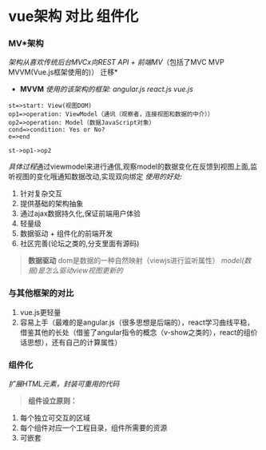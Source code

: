 ﻿# vue架构 对比 组件化

### **MV*架构**
*架构从喜欢传统后台MVCx向REST API + 前端MV*（包括了MVC MVP MVVM(Vue.js框架使用的)） 迁移*

 - **MVVM**
 *使用的该架构的框架: angular.js react.js vue.js*
 
```flow
st=>start: View(视图DOM)
op1=>operation: ViewModel（通讯（观察者，连接视图和数据的中介））
op2=>operation: Model（数据JavaScript对象）
cond=>condition: Yes or No?
e=>end

st->op1->op2
```
*具体过程*通过viewmodel来进行通信,观察model的数据变化在反馈到视图上面,监听视图的变化哦通知数据改动,实现双向绑定
*使用的好处:*
1. 针对复杂交互
2. 提供基础的架构抽象
3. 通过ajax数据持久化,保证前端用户体验
4. 轻量级
5. 数据驱动 + 组件化的前端开发
6. 社区完善(论坛之类的,分支里面有源码)
> **数据驱动** dom是数据的一种自然映射（viewjs进行监听属性）
*model(数据)是怎么驱动view视图更新的*

### 与其他框架的对比
1. vue.js更轻量
2. 容易上手（最难的是angular.js（很多思想是后端的），react学习曲线平稳，借鉴其他的长处（借鉴了angular指令的概念（v-show之类的），react的组价话思想），还有自己的计算属性）


### 组件化
*扩展HTML元素，封装可重用的代码*
> **组件设立原则：** 
1. 每个独立可交互的区域
2. 每个组件对应一个工程目录，组件所需要的资源
3. 可嵌套